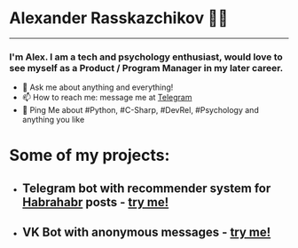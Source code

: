 # Alexander Rasskazchikov 👨‍💻

---

### I'm Alex. I am a tech and psychology enthusiast, would love to  see myself as a Product / Program Manager in my later career.

  





- 💬 Ask me about anything and everything!
- 📫 How to reach me: message me at [Telegram](https://t.me/a_rassk)
- 💬 Ping Me about #Python, #C-Sharp, #DevRel, #Psychology and anything you like

# Some of my projects:
- ## Telegram bot with recommender system for [Habrahabr](https://habr.com/en) posts - [try me!](https://t.me/habr_recommendations_bot)
- ## VK Bot with anonymous messages - [try me!](https://vk.me/fruvs_bot)
